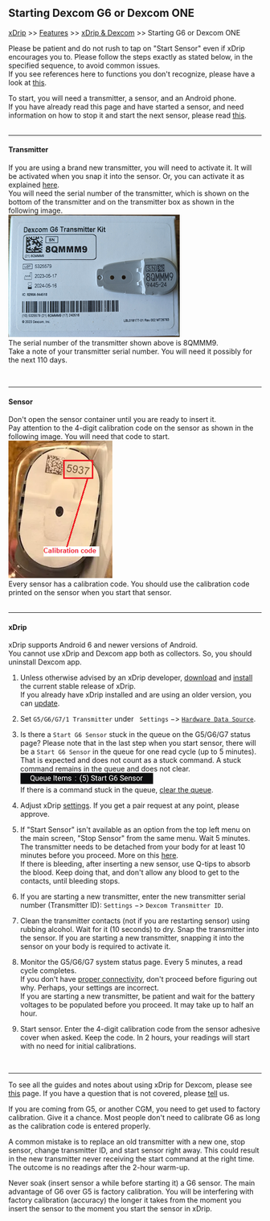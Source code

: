 ## Starting Dexcom G6 or Dexcom ONE
[xDrip](../README.md) >> [Features](./Features_page.md) >> [xDrip & Dexcom](./Dexcom_page.md) >> Starting G6 or Dexcom ONE  
  
Please be patient and do not rush to tap on "Start Sensor" even if xDrip encourages you to.  Please follow the steps exactly as stated below, in the specified sequence, to avoid common issues.  
If you see references here to functions you don't recognize, please have a look at [this](./Dexcom-Basics.md).  

To start, you will need a transmitter, a sensor, and an Android phone.  
If you have already read this page and have started a sensor, and need information on how to stop it and start the next sensor, please read [this](./Dexcom/StartG6Sensor.md).  
<br/>  

---  

#### **Transmitter**  
If you are using a brand new transmitter, you will need to activate it.  It will be activated when you snap it into the sensor.  Or, you can activate it as explained [here](./Dexcom/NewG6TX_Activation.md).  
You will need the serial number of the transmitter, which is shown on the bottom of the transmitter and on the transmitter box as shown in the following image.  
![](./Dexcom/images/G6TXandBox.png)  
The serial number of the transmitter shown above is 8QMMM9.  
Take a note of your transmitter serial number.  You will need it possibly for the next 110 days.  
  
<br/>  

---  
  
#### **Sensor**  
Don't open the sensor container until you are ready to insert it.  
Pay attention to the 4-digit calibration code on the sensor as shown in the following image.  You will need that code to start.  
![](./images/CalCode.png)  
Every sensor has a calibration code.  You should use the calibration code printed on the sensor when you start that sensor.  
<br/>  

---  

#### **xDrip**  
xDrip supports Android 6 and newer versions of Android.  
You cannot use xDrip and Dexcom app both as collectors.  So, you should uninstall Dexcom app.  
  
1. Unless otherwise advised by an xDrip developer, [download](./Download-xDrip.md) and [install](./Install.md) the current stable release of xDrip.  
If you already have xDrip installed and are using an older version, you can [update](./Updates.md).  
  
2.  Set `G5/G6/G7/1 Transmitter` under &nbsp; `Settings` &#8722;> [`Hardware Data Source`](./HardwareDataSource.md).  
  
3.  Is there a `Start G6 Sensor` stuck in the queue on the G5/G6/G7 status page?  Please note that in the last step when you start sensor, there will be a `Start G6 Sensor` in the queue for one read cycle (up to 5 minutes).  That is expected and does not count as a stuck command.  A stuck command remains in the queue and does not clear.  
![](./images/queue-stuck.png)  
If there is a command stuck in the queue, [clear the queue](./Clear-queue.md).  
  
4.  Adjust xDrip [settings](./G6-Recommended-Settings.md).  If you get a pair request at any point, please approve.  
  
5.  If "Start Sensor" isn't available as an option from the top left menu on the main screen, "Stop Sensor" from the same menu.  Wait 5 minutes.    
The transmitter needs to be detached from your body for at least 10 minutes before you proceed.  More on this [here](./Dexcom/StartG6Sensor.md).  
If there is bleeding, after inserting a new sensor, use Q-tips to absorb the blood.  Keep doing that, and don't allow any blood to get to the contacts, until bleeding stops.  
  
6.  If you are starting a new transmitter, enter the new transmitter serial number (Transmitter ID): `Settings` &#8722;> `Dexcom Transmitter ID`.     
  
7.  Clean the transmitter contacts (not if you are restarting sensor) using rubbing alcohol.  Wait for it (10 seconds) to dry.  Snap the transmitter into the sensor.  If you are starting a new transmitter, snapping it into the sensor on your body is required to activate it.  
  
8.  Monitor the G5/G6/G7 system status page. Every 5 minutes, a read cycle completes.  
If you don't have [proper connectivity](./Proper-connectivity.md), don't proceed before figuring out why. Perhaps, your settings are incorrect.  
If you are starting a new transmitter, be patient and wait for the battery voltages to be populated before you proceed. It may take up to half an hour.  
  
9.  Start sensor.  Enter the 4-digit calibration code from the sensor adhesive cover when asked. Keep the code. In 2 hours, your readings will start with no need for initial calibrations.
  
<br/>  
  
---  
  
To see all the guides and notes about using xDrip for Dexcom, please see [this](./Dexcom_page.md) page.  If you have a question that is not covered, please [tell](./Contact.md) us.  
  
If you are coming from G5, or another CGM, you need to get used to factory calibration.  Give it a chance.  Most people don't need to calibrate G6 as long as the calibration code is entered properly.  
  
A common mistake is to replace an old transmitter with a new one, stop sensor, change transmitter ID, and start sensor right away. This could result in the new transmitter never receiving the start command at the right time. The outcome is no readings after the 2-hour warm-up.  
  
Never soak (insert sensor a while before starting it) a G6 sensor. The main advantage of G6 over G5 is factory calibration. You will be interfering with factory calibration (accuracy) the longer it takes from the moment you insert the sensor to the moment you start the sensor in xDrip.  
   
  
